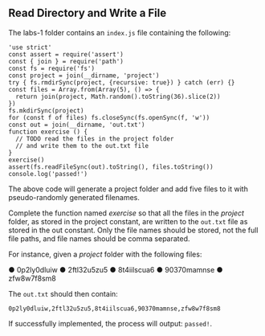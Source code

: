 ## Read Directory and Write a File

The labs-1 folder contains an `index.js` file containing the following:

```
'use strict'
const assert = require('assert')
const { join } = require('path')
const fs = require('fs')
const project = join(__dirname, 'project')
try { fs.rmdirSync(project, {recursive: true}) } catch (err) {}
const files = Array.from(Array(5), () => {
  return join(project, Math.random().toString(36).slice(2))
})
fs.mkdirSync(project)
for (const f of files) fs.closeSync(fs.openSync(f, 'w'))
const out = join(__dirname, 'out.txt')
function exercise () {
  // TODO read the files in the project folder
  // and write them to the out.txt file
}
exercise()
assert(fs.readFileSync(out).toString(), files.toString())
console.log('passed!')
```

The above code will generate a project folder and add five files to it with pseudo-randomly
generated filenames.

Complete the function named _exercise_ so that all the files in the _project_ folder, as stored in
the project constant, are written to the `out.txt` file as stored in the out constant. Only the
file names should be stored, not the full file paths, and file names should be comma separated.

For instance, given a _project_ folder with the following files:

● 0p2ly0dluiw
● 2ftl32u5zu5
● 8t4iilscua6
● 90370mamnse
● zfw8w7f8sm8

The `out.txt` should then contain:

`0p2ly0dluiw,2ftl32u5zu5,8t4iilscua6,90370mamnse,zfw8w7f8sm8`

If successfully implemented, the process will output: `passed!`.
